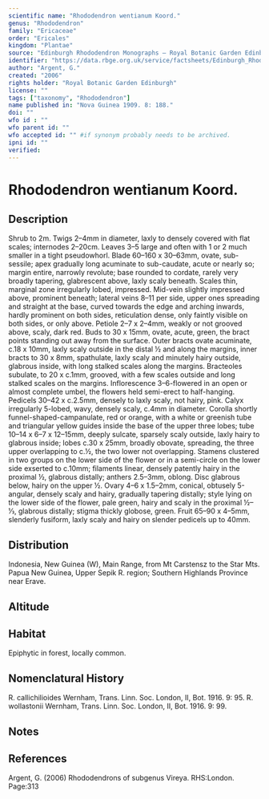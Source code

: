 ```yaml
---
scientific name: "Rhododendron wentianum Koord."
genus: "Rhododendron"
family: "Ericaceae"
order: "Ericales"
kingdom: "Plantae"
source: "Edinburgh Rhododendron Monographs – Royal Botanic Garden Edinburgh"
identifier: "https://data.rbge.org.uk/service/factsheets/Edinburgh_Rhododendron_Monographs.xhtml"
author: "Argent, G."
created: "2006"
rights holder: "Royal Botanic Garden Edinburgh"
license: ""
tags: ["taxonomy", "Rhododendron"]
name published in: "Nova Guinea 1909. 8: 188."
doi: ""
wfo id : ""
wfo parent id: ""
wfo accepted id: "" #if synonym probably needs to be archived.                      
ipni id: ""
verified:
---
```


                       

# Rhododendron wentianum Koord.

## Description
Shrub to 2m. Twigs 2–4mm in diameter, laxly to densely covered with flat scales; internodes 2–20cm. Leaves 3–5 large and often with 1 or 2 much smaller in a tight pseudowhorl. Blade 60–160 x 30–63mm, ovate, sub-sessile; apex gradually long acuminate to sub-caudate, acute or nearly so; margin entire, narrowly revolute; base rounded to cordate, rarely very broadly tapering, glabrescent above, laxly scaly beneath. Scales thin, marginal zone irregularly lobed, impressed. Mid-vein slightly impressed above, prominent beneath; lateral veins 8–11 per side, upper ones spreading and straight at the base, curved towards the edge and arching inwards, hardly prominent on both sides, reticulation dense, only faintly visible on both sides, or only above. Petiole 2–7 x 2–4mm, weakly or not grooved above, scaly, dark red. Buds to 30 x 15mm, ovate, acute, green, the bract points standing out away from the surface. Outer bracts ovate acuminate, c.18 x 10mm, laxly scaly outside in the distal ½ and along the margins, inner bracts to 30 x 8mm, spathulate, laxly scaly and minutely hairy outside, glabrous inside, with long stalked scales along the margins. Bracteoles subulate, to 20 x c.1mm, grooved, with a few scales outside and long stalked scales on the margins. Inflorescence 3–6-flowered in an open or almost complete umbel, the flowers held semi-erect to half-hanging. Pedicels 30–42 x c.2.5mm, densely to laxly scaly, not hairy, pink. Calyx irregularly 5-lobed, wavy, densely scaly, c.4mm in diameter. Corolla shortly funnel-shaped-­campanulate, red or orange, with a white or greenish tube and triangular yellow guides inside the base of the upper three lobes; tube 10–14 x 6–7 x 12–15mm, deeply sulcate, sparsely scaly outside, laxly hairy to glabrous inside; lobes c.30 x 25mm, broadly obovate, spreading, the three upper overlapping to c.½, the two lower not overlapping. Stamens clustered in two groups on the lower side of the flower or in a semi-circle on the lower side exserted to c.10mm; filaments linear, densely patently hairy in the proximal ½, glabrous distally; anthers 2.5–3mm, oblong. Disc glabrous below, hairy on the upper ½. Ovary 4–6 x 1.5–2mm, con­ical, obtusely 5-angular, densely scaly and hairy, gradu­ally tapering distally; style lying on the lower side of the flower, pale green, hairy and scaly in the proximal ½–1⁄3, glabrous distally; stigma thickly globose, green. Fruit 65–90 x 4–5mm, slenderly fusiform, laxly scaly and hairy on slender pedicels up to 40mm.

## Distribution
Indonesia, New Guinea (W), Main Range, from Mt Carstensz to the Star Mts. Papua New Guinea, Upper Sepik R. region; Southern Highlands Province near Erave.

## Altitude


## Habitat
Epiphytic in forest, locally common.

## Nomenclatural History
R. callichilioides Wernham, Trans. Linn. Soc. London, II, Bot. 1916. 9: 95. R. wollastonii Wernham, Trans. Linn. Soc. London, II, Bot. 1916. 9: 99.
                       
## Notes


## References

Argent, G. (2006) Rhododendrons of subgenus Vireya. RHS:London. Page:313
